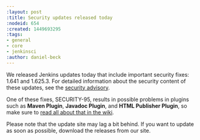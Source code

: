 ```yaml
---
:layout: post
:title: Security updates released today
:nodeid: 654
:created: 1449693295
:tags:
- general
- core
- jenkinsci
:author: daniel-beck
---
```

We released Jenkins updates today that include important security fixes: 1.641 and 1.625.3. For detailed information about the security content of these updates, see the [security advisory](/security/advisory/2015-12-09/).

One of these fixes, SECURITY-95, results in possible problems in plugins such as **Maven Plugin**, **Javadoc Plugin**, and **HTML Publisher Plugin**, so make sure to [read all about that in the wiki](https://wiki.jenkins.io/display/JENKINS/Configuring+Content+Security+Policy).

Please note that the update site may lag a bit behind. If you want to update as soon as possible, download the releases from our site.
